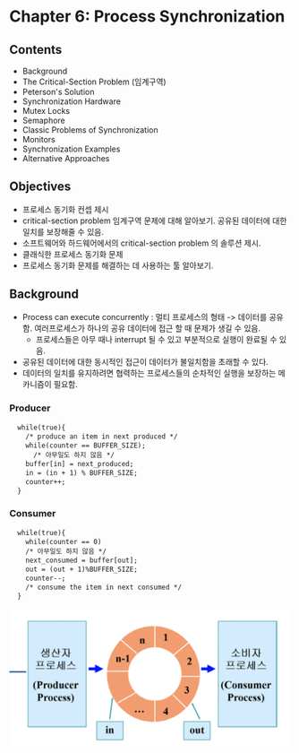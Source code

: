 # Chapter 6: Process Synchronization

## Contents
- Background
- The Critical-Section Problem (임계구역)
- Peterson's Solution
- Synchronization Hardware
- Mutex Locks 
- Semaphore
- Classic Problems of Synchronization
- Monitors
- Synchronization Examples
- Alternative Approaches

## Objectives
- 프로세스 동기화 컨셉 제시
- critical-section problem 임계구역 문제에 대해 알아보기. 공유된 데이터에 대한 일치를 보장해줄 수 있음. 
- 소프트웨어와 하드웨어에서의 critical-section problem 의 솔루션 제시.
- 클래식한 프로세스 동기화 문제
- 프로세스 동기화 문제를 해결하는 데 사용하는 툴 알아보기.

## Background
- Process can execute concurrently : 멀티 프로세스의 형태 -> 데이터를 공유함. 여러프로세스가 하나의 공유 데이터에 접근 할 때 문제가 생길 수 있음.
  - 프로세스들은 아무 때나 interrupt 될 수 있고 부분적으로 실행이 완료될 수 있음. 
- 공유된 데이터에 대한 동시적인 접근이 데이터가 불일치함을 초래할 수 있다. 
- 데이터의 일치를 유지하려면 협력하는 프로세스들의 순차적인 실행을 보장하는 메카니즘이 필요함.


### Producer
```
  while(true){
    /* produce an item in next produced */ 
    while(counter == BUFFER_SIZE);
      /* 아무일도 하지 않음 */
    buffer[in] = next_produced;
    in = (in + 1) % BUFFER_SIZE;
    counter++;
  }
```

### Consumer
```
  while(true){
    while(counter == 0)
    /* 아무일도 하지 않음 */
    next_consumed = buffer[out];
    out = (out + 1)%BUFFER_SIZE;
    counter--;
    /* consume the item in next consumed */
  }
```
![alt text](../img/1.png "1.png")
